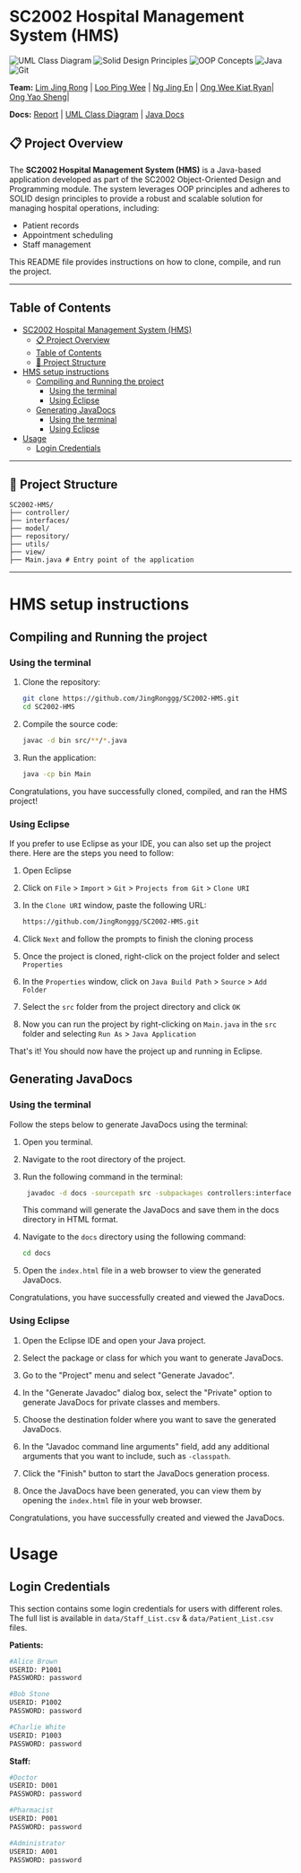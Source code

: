 # SC2002 Hospital Management System (HMS)

![UML Class Diagram](https://img.shields.io/badge/UML%20Class%20Diagram-1976D2?style=for-the-badge&logoColor=white)
![Solid Design Principles](https://img.shields.io/badge/SOLID%20Design%20Principles-C71A36?style=for-the-badge&logoColor=white)
![OOP Concepts](https://img.shields.io/badge/OOP%20Concepts-C71A36?style=for-the-badge&logoColor=white)
![Java](https://img.shields.io/badge/java-%23ED8B00.svg?style=for-the-badge&logo=java&logoColor=white)
![Git](https://img.shields.io/badge/git-%23F05033.svg?style=for-the-badge&logo=git&logoColor=white)

**Team:** [Lim Jing Rong](https://github.com/JingRonggg) |
[Loo Ping Wee](https://github.com/lpwee) |
[Ng Jing En](https://github.com/negnij) |
[Ong Wee Kiat,Ryan](https://github.com/RyanOngWK)|
[Ong Yao Sheng](https://github.com/kuehlapis)|

**Docs:** [Report](https://github.com/JingRonggg/SC2002-HMS/blob/main/HMSReport.pdf) | 
[UML Class Diagram](https://github.com/JingRonggg/SC2002-HMS/blob/main/UML/SC2002-HMS.pdf) |
[Java Docs](https://github.com/JingRonggg/SC2002-HMS/blob/main/doc/index.html)
## 📋 Project Overview

The **SC2002 Hospital Management System (HMS)** is a Java-based application developed as part of the SC2002 Object-Oriented Design and Programming module. The system leverages OOP principles and adheres to SOLID design principles to provide a robust and scalable solution for managing hospital operations, including:

- Patient records
- Appointment scheduling
- Staff management

This README file provides instructions on how to clone, compile, and run the project.

---
## Table of Contents

- [SC2002 Hospital Management System (HMS)](#sc2002-hospital-management-system-hms)
  - [📋 Project Overview](#-project-overview)
  - [Table of Contents](#table-of-contents)
  - [📂 Project Structure](#-project-structure)
- [HMS setup instructions](#hms-setup-instructions)
  - [Compiling and Running the project](#compiling-and-running-the-project)
    - [Using the terminal](#using-the-terminal)
    - [Using Eclipse](#using-eclipse)
  - [Generating JavaDocs](#generating-javadocs)
    - [Using the terminal](#using-the-terminal-1)
    - [Using Eclipse](#using-eclipse-1)
- [Usage](#usage)
  - [Login Credentials](#login-credentials)


---


## 📂 Project Structure

```
SC2002-HMS/
├── controller/
├── interfaces/
├── model/
├── repository/
├── utils/ 
├── view/
├── Main.java # Entry point of the application
```

---
# HMS setup instructions

## Compiling and Running the project

### Using the terminal

1. Clone the repository:
   ```bash
   git clone https://github.com/JingRonggg/SC2002-HMS.git
   cd SC2002-HMS
   ```

2. Compile the source code:
   ```bash
   javac -d bin src/**/*.java
   ```

3. Run the application:
   ```bash
   java -cp bin Main
   ```
Congratulations, you have successfully cloned, compiled, and ran the HMS project!

### Using Eclipse

If you prefer to use Eclipse as your IDE, you can also set up the project there. Here are the steps you need to follow:

1. Open Eclipse
2. Click on `File` > `Import` > `Git` > `Projects from Git` > `Clone URI`
3. In the `Clone URI` window, paste the following URL:

   ```bash
   https://github.com/JingRonggg/SC2002-HMS.git
   ```
4. Click `Next` and follow the prompts to finish the cloning process
5. Once the project is cloned, right-click on the project folder and select `Properties`
6. In the `Properties` window, click on `Java Build Path` > `Source` > `Add Folder`
7. Select the `src` folder from the project directory and click `OK`
8. Now you can run the project by right-clicking on `Main.java` in the `src` folder and selecting `Run As` > `Java Application`

That's it! You should now have the project up and running in Eclipse.

## Generating JavaDocs

### Using the terminal

Follow the steps below to generate JavaDocs using the terminal:

1. Open you terminal.
2. Navigate to the root directory of the project.
3. Run the following command in the terminal:

   ```bash
    javadoc -d docs -sourcepath src -subpackages controllers:interfaces:model:repository:utils:view -private
   ```

   This command will generate the JavaDocs and save them in the docs directory in HTML format.

4. Navigate to the `docs` directory using the following command:

   ```bash
   cd docs
   ```

5. Open the `index.html` file in a web browser to view the generated JavaDocs.

Congratulations, you have successfully created and viewed the JavaDocs.

### Using Eclipse

1. Open the Eclipse IDE and open your Java project.

2. Select the package or class for which you want to generate JavaDocs.

3. Go to the "Project" menu and select "Generate Javadoc".

4. In the "Generate Javadoc" dialog box, select the "Private" option to generate JavaDocs for private classes and members.

5. Choose the destination folder where you want to save the generated JavaDocs.

6. In the "Javadoc command line arguments" field, add any additional arguments that you want to include, such as `-classpath`.

7. Click the "Finish" button to start the JavaDocs generation process.

8. Once the JavaDocs have been generated, you can view them by opening the `index.html` file in your web browser.

Congratulations, you have successfully created and viewed the JavaDocs.

# Usage

## Login Credentials

This section contains some login credentials for users with different roles. The full list is available in `data/Staff_List.csv` & `data/Patient_List.csv` files.

**Patients:**
```bash
#Alice Brown
USERID: P1001
PASSWORD: password

#Bob Stone
USERID: P1002
PASSWORD: password

#Charlie White
USERID: P1003
PASSWORD: password
```

**Staff:**

```bash
#Doctor
USERID: D001
PASSWORD: password

#Pharmacist
USERID: P001
PASSWORD: password

#Administrator
USERID: A001
PASSWORD: password
```
